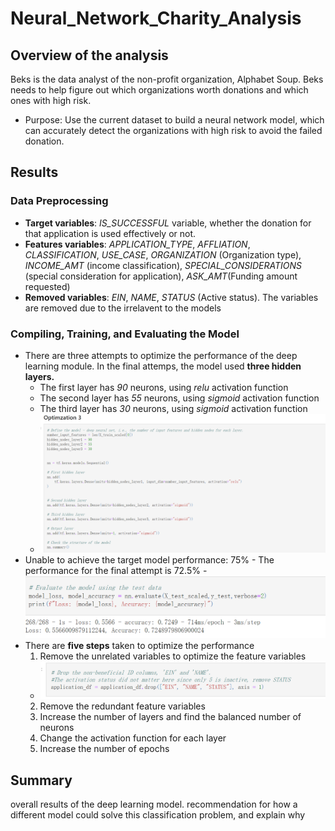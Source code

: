 # Neural_Network_Charity_Analysis

## Overview of the analysis
Beks is the data analyst of the non-profit organization, Alphabet Soup. Beks needs to help figure out which organizations worth donations and which ones with high risk.
- Purpose: Use the current dataset to build a neural network model, which can accurately detect the organizations with high risk to avoid the failed donation.

## Results
### Data Preprocessing
   - **Target variables**: *IS_SUCCESSFUL* variable, whether the donation for that application is used effectively or not. 
   - **Features variables**: *APPLICATION_TYPE*, *AFFLIATION*, *CLASSIFICATION*, *USE_CASE*, *ORGANIZATION* (Organization type), *INCOME_AMT* (income classification), *SPECIAL_CONSIDERATIONS* (special consideration for application), *ASK_AMT*(Funding amount requested) 
   - **Removed variables**: *EIN*, *NAME*, *STATUS* (Active status). The variables are removed due to the irrelavent to the models
  
### Compiling, Training, and Evaluating the Model
   - There are three attempts to optimize the performance of the deep learning module. In the final attemps, the model used **three hidden layers.**
        -  The first layer has *90* neurons, using *relu* activation function
        -  The second layer has *55* neurons, using *sigmoid* activation function
        -  The third layer has *30* neurons, using *sigmoid* activation function
        -  ![Optimzation 3](https://github.com/xueying-lin/Neural_Network_Charity_Analysis/blob/8caf00599cb890246d05c4067e1f5634c4378b8d/resources/final_layers_neurons.PNG)
   - Unable to achieve the target model performance: 75%
         - The performance for the final attempt is 72.5%
         - ![Final_accuracy](https://github.com/xueying-lin/Neural_Network_Charity_Analysis/blob/8caf00599cb890246d05c4067e1f5634c4378b8d/resources/final_accuracy.PNG)
   - There are **five steps** taken to optimize the performance
     1. Remove the unrelated variables to optimize the feature variables
       - ![Remove the EIN, NAME, and STATUS variable](https://github.com/xueying-lin/Neural_Network_Charity_Analysis/blob/8caf00599cb890246d05c4067e1f5634c4378b8d/resources/step1.PNG) 
     2. Remove the redundant feature variables
     3. Increase the number of layers and find the balanced number of neurons
     4. Change the activation function for each layer
     5. Increase the number of epochs

## Summary
overall results of the deep learning model. recommendation for how a different model could solve this classification problem, and explain why
